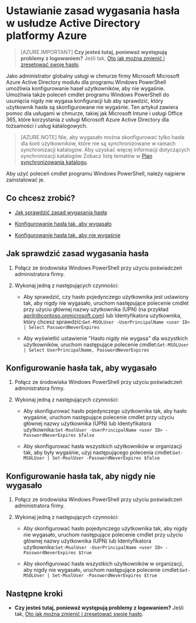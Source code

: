 <properties
    pageTitle="Ustawianie zasad wygasania hasła w usłudze Active Directory platformy Azure | Microsoft Azure"
    description="Dowiedz się, jak sprawdzić zasad wygasania i zmiana wygasania haseł użytkowników pojedynczo lub zbiorczo Azure Active directory haseł"
    services="active-directory"
    documentationCenter=""
    authors="curtand"
    manager="femila"
    editor=""/>

<tags
    ms.service="active-directory"
    ms.workload="identity"
    ms.tgt_pltfrm="na"
    ms.devlang="na"
    ms.topic="article"
    ms.date="10/04/2016"
    ms.author="curtand"/>


# <a name="set-password-expiration-policies-in-azure-active-directory"></a>Ustawianie zasad wygasania hasła w usłudze Active Directory platformy Azure

> [AZURE.IMPORTANT] **Czy jesteś tutaj, ponieważ występują problemy z logowaniem?** Jeśli tak, [Oto jak można zmienić i zresetować swoje hasło](active-directory-passwords-update-your-own-password.md).

Jako administrator globalny usługi w chmurze firmy Microsoft Microsoft Azure Active Directory modułu dla programu Windows PowerShell umożliwia konfigurowanie haseł użytkowników, aby nie wygaśnie. Umożliwia także poleceń cmdlet programu Windows PowerShell do usunięcia nigdy nie wygasa konfiguracji lub aby sprawdzić, który użytkownik hasła są skonfigurowane nie wygaśnie. Ten artykuł zawiera pomoc dla usługami w chmurze, takiej jak Microsoft Intune i usługi Office 365, które korzystania z usługi Microsoft Azure Active Directory dla tożsamości i usług katalogowych.

  > [AZURE.NOTE] Nie, aby wygasało można skonfigurować tylko hasła dla kont użytkowników, które nie są synchronizowane w ramach synchronizacji katalogów. Aby uzyskać więcej informacji dotyczących synchronizacji katalogów Zobacz listę tematów w [Plan synchronizowania katalogu](https://msdn.microsoft.com/library/azure/hh967642.aspx).

Aby użyć poleceń cmdlet programu Windows PowerShell, należy najpierw zainstalować je.

## <a name="what-do-you-want-to-do"></a>Co chcesz zrobić?

- [Jak sprawdzić zasad wygasania hasła](#how-to-check-expiration-policy-for-a-password)

- [Konfigurowanie hasła tak, aby wygasało](#set-a-password-to-expire)

- [Konfigurowanie hasła tak, aby nie wygaśnie](#set-a-password-to-never-expire)

## <a name="how-to-check-expiration-policy-for-a-password"></a>Jak sprawdzić zasad wygasania hasła

1.  Połącz ze środowiska Windows PowerShell przy użyciu poświadczeń administratora firmy.

2.  Wykonaj jedną z następujących czynności:

    - Aby sprawdzić, czy hasło pojedynczego użytkownika jest ustawiony tak, aby nigdy nie wygasało, uruchom następujące polecenie cmdlet przy użyciu głównej nazwy użytkownika (UPN) (na przykład aprilr@contoso.onmicrosoft.com) lub Identyfikatora użytkownika, który chcesz sprawdzić:`Get-MSOLUser -UserPrincipalName <user ID> | Select PasswordNeverExpires`

    - Aby wyświetlić ustawienie "Hasło nigdy nie wygasa" dla wszystkich użytkowników, uruchom następujące polecenie cmdlet:`Get-MSOLUser | Select UserPrincipalName, PasswordNeverExpires`

## <a name="set-a-password-to-expire"></a>Konfigurowanie hasła tak, aby wygasało

1.  Połącz ze środowiska Windows PowerShell przy użyciu poświadczeń administratora firmy.

2.  Wykonaj jedną z następujących czynności:

    - Aby skonfigurować hasło pojedynczego użytkownika tak, aby hasło wygaśnie, uruchom następujące polecenie cmdlet przy użyciu głównej nazwy użytkownika (UPN) lub Identyfikatora użytkownika:`Set-MsolUser -UserPrincipalName <user ID> -PasswordNeverExpires $false`

    - Aby skonfigurować hasła wszystkich użytkowników w organizacji tak, aby były wygaśnie, użyj następującego polecenia cmdlet:`Get-MSOLUser | Set-MsolUser -PasswordNeverExpires $false`

## <a name="set-a-password-to-never-expire"></a>Konfigurowanie hasła tak, aby nigdy nie wygasało

1. Połącz ze środowiska Windows PowerShell przy użyciu poświadczeń administratora firmy.

2.  Wykonaj jedną z następujących czynności:

    - Aby skonfigurować hasło pojedynczego użytkownika tak, aby nigdy nie wygasało, uruchom następujące polecenie cmdlet przy użyciu głównej nazwy użytkownika (UPN) lub Identyfikatora użytkownika:`Set-MsolUser -UserPrincipalName <user ID> -PasswordNeverExpires $true`

    - Aby skonfigurować hasła wszystkich użytkowników w organizacji, aby nigdy nie wygasało, uruchom następujące polecenie cmdlet:`Get-MSOLUser | Set-MsolUser -PasswordNeverExpires $true`

## <a name="next-steps"></a>Następne kroki

* **Czy jesteś tutaj, ponieważ występują problemy z logowaniem?** Jeśli tak, [Oto jak można zmienić i zresetować swoje hasło](active-directory-passwords-update-your-own-password.md).

